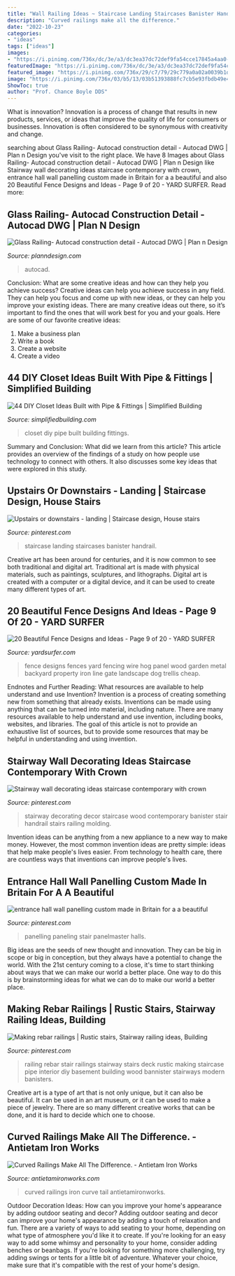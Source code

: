```yaml
---
title: "Wall Railing Ideas ~ Staircase Landing Staircases Banister Handrail"
description: "Curved railings make all the difference."
date: "2022-10-23"
categories:
- "ideas"
tags: ["ideas"]
images:
- "https://i.pinimg.com/736x/dc/3e/a3/dc3ea37dc72def9fa54cce17845a4aa0--landing-hunters.jpg"
featuredImage: "https://i.pinimg.com/736x/dc/3e/a3/dc3ea37dc72def9fa54cce17845a4aa0--landing-hunters.jpg"
featured_image: "https://i.pinimg.com/736x/29/c7/79/29c779a0a02a0039b1d5c4f869a70e53.jpg"
image: "https://i.pinimg.com/736x/03/b5/13/03b51393888fc7cb5e93fbdb49e49bb8.jpg"
ShowToc: true
author: "Prof. Chance Boyle DDS"
---
```



What is innovation?
Innovation is a process of change that results in new products, services, or ideas that improve the quality of life for consumers or businesses. Innovation is often considered to be synonymous with creativity and change.

	

		
searching about Glass Railing- Autocad construction detail - Autocad DWG | Plan n Design you've visit to the right place. We have 8 Images about Glass Railing- Autocad construction detail - Autocad DWG | Plan n Design like Stairway wall decorating ideas staircase contemporary with crown, entrance hall wall panelling custom made in Britain for a a beautiful and also 20 Beautiful Fence Designs and Ideas - Page 9 of 20 - YARD SURFER. Read more:
		
    
## Glass Railing- Autocad Construction Detail - Autocad DWG | Plan N Design

<img loading=lazy src="https://www.planndesign.com/sites/default/files/styles/1200x620/public/2019/10/glass-railing--autocad-construction-detail.jpg?itok=s47IoHE7" onerror="this.onerror=null;this.src='https://tse3.mm.bing.net/th?id=OIP.ksrxNIdE4I5ZryDQpZf6SgHaD0&amp;pid=15.1';" alt="Glass Railing- Autocad construction detail - Autocad DWG | Plan n Design">

_Source: planndesign.com_

>autocad. 

	

Conclusion: What are some creative ideas and how can they help you achieve success?
Creative ideas can help you achieve success in any field. They can help you focus and come up with new ideas, or they can help you improve your existing ideas. There are many creative ideas out there, so it’s important to find the ones that will work best for you and your goals. Here are some of our favorite creative ideas: 
1. Make a business plan 
2. Write a book 
3. Create a website 
4. Create a video 

    
## 44 DIY Closet Ideas Built With Pipe &amp; Fittings | Simplified Building

<img loading=lazy src="https://www.simplifiedbuilding.com/media/wysiwyg/diy-pipe-closet-ideas/diy-closet-ideas-9.jpg" onerror="this.onerror=null;this.src='https://tse4.mm.bing.net/th?id=OIP.A-nUln9lVqH3xIBoLlbMjQHaLG&amp;pid=15.1';" alt="44 DIY Closet Ideas Built with Pipe &amp; Fittings | Simplified Building">

_Source: simplifiedbuilding.com_

>closet diy pipe built building fittings. 

	

Summary and Conclusion: What did we learn from this article?
This article provides an overview of the findings of a study on how people use technology to connect with others. It also discusses some key ideas that were explored in this study.

    
## Upstairs Or Downstairs - Landing | Staircase Design, House Stairs

<img loading=lazy src="https://i.pinimg.com/736x/dc/3e/a3/dc3ea37dc72def9fa54cce17845a4aa0--landing-hunters.jpg" onerror="this.onerror=null;this.src='https://tse2.mm.bing.net/th?id=OIP.gv6Ds85rRy4rsNdj0CfiGQHaLH&amp;pid=15.1';" alt="Upstairs or downstairs - landing | Staircase design, House stairs">

_Source: pinterest.com_

>staircase landing staircases banister handrail. 

	

Creative art has been around for centuries, and it is now common to see both traditional and digital art. Traditional art is made with physical materials, such as paintings, sculptures, and lithographs. Digital art is created with a computer or a digital device, and it can be used to create many different types of art.

    
## 20 Beautiful Fence Designs And Ideas - Page 9 Of 20 - YARD SURFER

<img loading=lazy src="http://yardsurfer.com/wp-content/uploads/2017/01/Fence-Designs-and-Ideas-9.jpg" onerror="this.onerror=null;this.src='https://tse1.mm.bing.net/th?id=OIP.if5lF0GvUAqHfvhkq7T5TQHaNK&amp;pid=15.1';" alt="20 Beautiful Fence Designs and Ideas - Page 9 of 20 - YARD SURFER">

_Source: yardsurfer.com_

>fence designs fences yard fencing wire hog panel wood garden metal backyard property iron line gate landscape dog trellis cheap. 

	

Endnotes and Further Reading: What resources are available to help understand and use Invention?
Invention is a process of creating something new from something that already exists. Inventions can be made using anything that can be turned into material, including nature. There are many resources available to help understand and use invention, including books, websites, and libraries. The goal of this article is not to provide an exhaustive list of sources, but to provide some resources that may be helpful in understanding and using invention.

    
## Stairway Wall Decorating Ideas Staircase Contemporary With Crown

<img loading=lazy src="https://i.pinimg.com/736x/29/c7/79/29c779a0a02a0039b1d5c4f869a70e53.jpg" onerror="this.onerror=null;this.src='https://tse4.mm.bing.net/th?id=OIP.0ctiAFermafVFZCThh4yKAHaJ3&amp;pid=15.1';" alt="Stairway wall decorating ideas staircase contemporary with crown">

_Source: pinterest.com_

>stairway decorating decor staircase wood contemporary banister stair handrail stairs railing molding. 

	

Invention ideas can be anything from a new appliance to a new way to make money. However, the most common invention ideas are pretty simple: ideas that help make people's lives easier. From technology to health care, there are countless ways that inventions can improve people's lives.

    
## Entrance Hall Wall Panelling Custom Made In Britain For A A Beautiful

<img loading=lazy src="https://i.pinimg.com/736x/03/b5/13/03b51393888fc7cb5e93fbdb49e49bb8.jpg" onerror="this.onerror=null;this.src='https://tse4.mm.bing.net/th?id=OIP.FEZKOpdq38F-aVFDE24f2QHaJ3&amp;pid=15.1';" alt="entrance hall wall panelling custom made in Britain for a a beautiful">

_Source: pinterest.com_

>panelling paneling stair panelmaster halls. 

	

Big ideas are the seeds of new thought and innovation. They can be big in scope or big in conception, but they always have a potential to change the world. With the 21st century coming to a close, it's time to start thinking about ways that we can make our world a better place. One way to do this is by brainstorming ideas for what we can do to make our world a better place.

    
## Making Rebar Railings | Rustic Stairs, Stairway Railing Ideas, Building

<img loading=lazy src="https://i.pinimg.com/736x/fa/1c/16/fa1c1660e53ebff032f3c0fefa50d6d9--rebar-railing-stair-railing.jpg" onerror="this.onerror=null;this.src='https://tse1.mm.bing.net/th?id=OIP.dO1lOjU6Kz8ckgqaS6U-KAHaNK&amp;pid=15.1';" alt="Making rebar railings | Rustic stairs, Stairway railing ideas, Building">

_Source: pinterest.com_

>railing rebar stair railings stairway stairs deck rustic making staircase pipe interior diy basement building wood bannister stairways modern banisters. 

	

Creative art is a type of art that is not only unique, but it can also be beautiful. It can be used in an art museum, or it can be used to make a piece of jewelry. There are so many different creative works that can be done, and it is hard to decide which one to choose.

    
## Curved Railings Make All The Difference. - Antietam Iron Works

<img loading=lazy src="https://antietamironworks.com/wp-content/uploads/Monkeys-Tail-w-curve.jpg" onerror="this.onerror=null;this.src='https://tse4.mm.bing.net/th?id=OIP.GN_Zx7au4TqilcXX_npGpQHaFj&amp;pid=15.1';" alt="Curved Railings Make All The Difference. - Antietam Iron Works">

_Source: antietamironworks.com_

>curved railings iron curve tail antietamironworks. 

	

Outdoor Decoration Ideas: How can you improve your home's appearance by adding outdoor seating and decor?
Adding outdoor seating and decor can improve your home's appearance by adding a touch of relaxation and fun. There are a variety of ways to add seating to your home, depending on what type of atmosphere you'd like it to create. If you're looking for an easy way to add some whimsy and personality to your home, consider adding benches or beanbags. If you're looking for something more challenging, try adding swings or tents for a little bit of adventure. Whatever your choice, make sure that it's compatible with the rest of your home's design.

